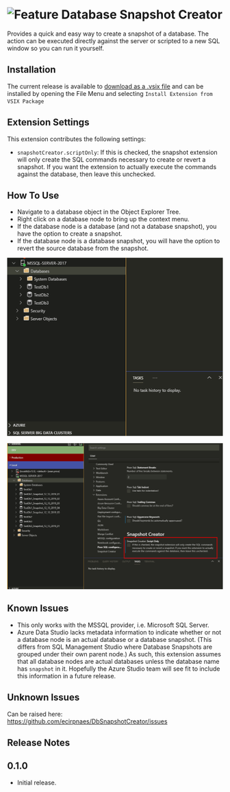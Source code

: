 # ![Feature](https://raw.githubusercontent.com/ecirpnaes/DbSnapshotCreator/master/images/logo.png) Database Snapshot Creator

Provides a quick and easy way to create a snapshot of a database. The action can be executed directly against the server or scripted to a new SQL window so you can run it yourself.

## Installation

The current release is available to [download as a .vsix file](https://github.com/ecirpnaes/DbSnapshotCreator/releases/download/0.1.2/db-snapshot-creator-0.1.0.vsix) and can be installed by opening the File Menu and selecting `Install Extension from VSIX Package`

## Extension Settings

This extension contributes the following settings:

* `snapshotCreator.scriptOnly`: If this is checked, the snapshot extension will only create the SQL commands necessary to create or revert a snapshot. If you want the extension to actually execute the commands against the database, then leave this unchecked.

## How To Use

* Navigate to a database object in the Object Explorer Tree.
* Right click on a database node to bring up the context menu.
* If the database node is a database (and not a database snapshot), you have the option to create a snapshot.
* If the database node is a database snapshot, you will have the option to revert the source database from the snapshot.

![Feature](/images/createRevertExec.gif)

![Feature](/images/createRevertScript.gif)

## Known Issues

* This only works with the MSSQL provider, i.e. Microsoft SQL Server.
* Azure Data Studio lacks metadata information to indicate whether or not a database node is an actual database or a database snapshot. (This differs from SQL Management Studio where Database Snapshots are grouped under their own parent node.) As such, this extension assumes that all database nodes are actual databases unless the database name has `snapshot` in it. Hopefully the Azure Studio team will see fit to include this information in a future release.

## Unknown Issues

Can be raised here: <https://github.com/ecirpnaes/DbSnapshotCreator/issues>

## Release Notes

## 0.1.0

- Initial release.
